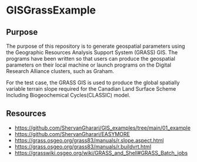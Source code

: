 # GISGrassExample
## Purpose
The purpose of this repository is to generate geospatial parameters using the Geographic Resources Analysis Support System (GRASS) GIS. The programs have been written so that users can produce the geospatial parameters on their local machine or launch programs on the Digital Research Alliance clusters, such as Graham. 

For the test case, the GRASS GIS is used to produce the global spatially variable terrain slope required for the Canadian Land Surface Scheme Including Biogeochemical Cycles(CLASSIC) model.     

## Resources
- https://github.com/ShervanGharari/GIS_examples/tree/main/01_example 
- https://github.com/ShervanGharari/EASYMORE 
- https://grass.osgeo.org/grass83/manuals/r.slope.aspect.html
- https://grass.osgeo.org/grass83/manuals/r.buildvrt.html 
- https://grasswiki.osgeo.org/wiki/GRASS_and_Shell#GRASS_Batch_jobs 


 
